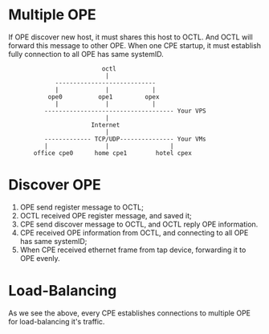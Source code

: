 # Multiple OPE

If OPE discover new host, it must shares this host to OCTL. And OCTL will forward this message to other OPE. When one CPE startup, it must establish fully connection to all OPE has same systemID. 
 
                              octl            
                               |                 
                 ----------------------------  
                 |             |            |    
               ope0          ope1         opex  
                 |             |            |    
              ------------------------------------ Your VPS
                               |
                           Internet
                               |
              ------------- TCP/UDP--------------- Your VMs
              |                |                 |
           office cpe0      home cpe1        hotel cpex

# Discover OPE

1. OPE send register message to OCTL;
2. OCTL received OPE register message, and saved it;
3. CPE send discover message to OCTL, and OCTL reply OPE information.
4. CPE received OPE information from OCTL, and connecting to all OPE has same systemID;
5. When CPE received ethernet frame from tap device, forwarding it to OPE evenly.

# Load-Balancing

As we see the above, every CPE establishes connections to multiple OPE for load-balancing it's traffic.
